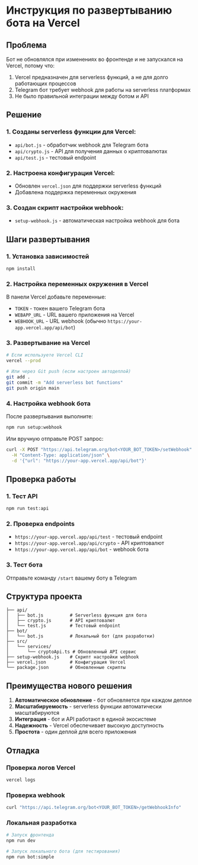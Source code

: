 # Инструкция по развертыванию бота на Vercel

## Проблема
Бот не обновлялся при изменениях во фронтенде и не запускался на Vercel, потому что:
1. Vercel предназначен для serverless функций, а не для долго работающих процессов
2. Telegram бот требует webhook для работы на serverless платформах
3. Не было правильной интеграции между ботом и API

## Решение

### 1. Созданы serverless функции для Vercel:
- `api/bot.js` - обработчик webhook для Telegram бота
- `api/crypto.js` - API для получения данных о криптовалютах
- `api/test.js` - тестовый endpoint

### 2. Настроена конфигурация Vercel:
- Обновлен `vercel.json` для поддержки serverless функций
- Добавлена поддержка переменных окружения

### 3. Создан скрипт настройки webhook:
- `setup-webhook.js` - автоматическая настройка webhook для бота

## Шаги развертывания

### 1. Установка зависимостей
```bash
npm install
```

### 2. Настройка переменных окружения в Vercel
В панели Vercel добавьте переменные:
- `TOKEN` - токен вашего Telegram бота
- `WEBAPP_URL` - URL вашего приложения на Vercel
- `WEBHOOK_URL` - URL webhook (обычно `https://your-app.vercel.app/api/bot`)

### 3. Развертывание на Vercel
```bash
# Если используете Vercel CLI
vercel --prod

# Или через Git push (если настроен автодеплой)
git add .
git commit -m "Add serverless bot functions"
git push origin main
```

### 4. Настройка webhook бота
После развертывания выполните:
```bash
npm run setup:webhook
```

Или вручную отправьте POST запрос:
```bash
curl -X POST "https://api.telegram.org/bot<YOUR_BOT_TOKEN>/setWebhook" \
  -H "Content-Type: application/json" \
  -d '{"url": "https://your-app.vercel.app/api/bot"}'
```

## Проверка работы

### 1. Тест API
```bash
npm run test:api
```

### 2. Проверка endpoints
- `https://your-app.vercel.app/api/test` - тестовый endpoint
- `https://your-app.vercel.app/api/crypto` - API криптовалют
- `https://your-app.vercel.app/api/bot` - webhook бота

### 3. Тест бота
Отправьте команду `/start` вашему боту в Telegram

## Структура проекта

```
├── api/
│   ├── bot.js          # Serverless функция для бота
│   ├── crypto.js       # API криптовалют
│   └── test.js         # Тестовый endpoint
├── bot/
│   └── bot.js          # Локальный бот (для разработки)
├── src/
│   └── services/
│       └── cryptoApi.ts # Обновленный API сервис
├── setup-webhook.js    # Скрипт настройки webhook
├── vercel.json         # Конфигурация Vercel
└── package.json        # Обновленные скрипты
```

## Преимущества нового решения

1. **Автоматическое обновление** - бот обновляется при каждом деплое
2. **Масштабируемость** - serverless функции автоматически масштабируются
3. **Интеграция** - бот и API работают в единой экосистеме
4. **Надежность** - Vercel обеспечивает высокую доступность
5. **Простота** - один деплой для всего приложения

## Отладка

### Проверка логов Vercel
```bash
vercel logs
```

### Проверка webhook
```bash
curl "https://api.telegram.org/bot<YOUR_BOT_TOKEN>/getWebhookInfo"
```

### Локальная разработка
```bash
# Запуск фронтенда
npm run dev

# Запуск локального бота (для тестирования)
npm run bot:simple
```

